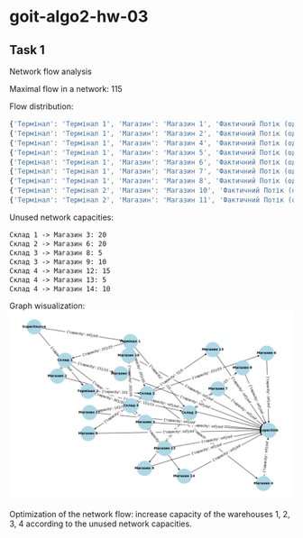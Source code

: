 # goit-algo2-hw-03

## Task 1

Network flow analysis

Maximal flow in a network: 115

Flow distribution:

```js
{'Термінал': 'Термінал 1', 'Магазин': 'Магазин 1', 'Фактичний Потік (одиниць)': 15}
{'Термінал': 'Термінал 1', 'Магазин': 'Магазин 2', 'Фактичний Потік (одиниць)': 10}
{'Термінал': 'Термінал 1', 'Магазин': 'Магазин 4', 'Фактичний Потік (одиниць)': 15}
{'Термінал': 'Термінал 1', 'Магазин': 'Магазин 5', 'Фактичний Потік (одиниць)': 10}
{'Термінал': 'Термінал 1', 'Магазин': 'Магазин 6', 'Фактичний Потік (одиниць)': 5}
{'Термінал': 'Термінал 1', 'Магазин': 'Магазин 7', 'Фактичний Потік (одиниць)': 15}
{'Термінал': 'Термінал 1', 'Магазин': 'Магазин 8', 'Фактичний Потік (одиниць)': 10}
{'Термінал': 'Термінал 2', 'Магазин': 'Магазин 10', 'Фактичний Потік (одиниць)': 20}
{'Термінал': 'Термінал 2', 'Магазин': 'Магазин 11', 'Фактичний Потік (одиниць)': 10}
```

Unused network capacities:

```
Склад 1 -> Магазин 3: 20
Склад 2 -> Магазин 6: 20
Склад 3 -> Магазин 8: 5
Склад 3 -> Магазин 9: 10
Склад 4 -> Магазин 12: 15
Склад 4 -> Магазин 13: 5
Склад 4 -> Магазин 14: 10
```

Graph wisualization:
![alt text](netflow_01.png)

Optimization of the network flow: increase capacity of the warehouses 1, 2, 3, 4 according to the unused network capacities.
